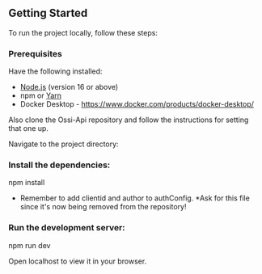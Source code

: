 ## Getting Started

To run the project locally, follow these steps:

### Prerequisites

Have the following installed:

- [Node.js](https://nodejs.org/) (version 16 or above)
- npm or [Yarn](https://yarnpkg.com/)
- Docker Desktop - https://www.docker.com/products/docker-desktop/

Also clone the Ossi-Api repository and follow the instructions for setting that one up.

Navigate to the project directory:

### Install the dependencies:
npm install

- Remember to add clientid and author to authConfig. *Ask for this file since it's now being removed from the repository!

### Run the development server:

npm run dev

Open localhost to view it in your browser.

